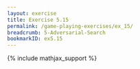 ```yaml
---
layout: exercise
title: Exercise 5.15
permalink: /game-playing-exercises/ex_15/
breadcrumb: 5-Adversarial-Search
bookmarkID: ex5.15
---
```


{% include mathjax_support %}

